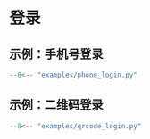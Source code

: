 # 登录

## 示例：手机号登录

```python
--8<-- "examples/phone_login.py"
```

## 示例：二维码登录

```python
--8<-- "examples/qrcode_login.py"
```
